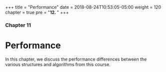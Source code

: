 +++
title = "Performance"
date = 2018-08-24T10:53:05-05:00
weight = 120
chapter = true
pre = "<b>12. </b>"
+++

### Chapter 11

# Performance

In this chapter, we discuss the performance differences between the various structures and algorithms from this course. 
